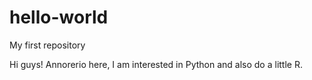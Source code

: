 # hello-world
My first repository

Hi guys! 
Annorerio here, I am interested in Python and also do a little R.  
